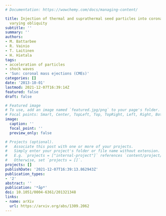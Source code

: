 ```yaml
---
# Documentation: https://wowchemy.com/docs/managing-content/

title: Injection of thermal and suprathermal seed particles into coronal shocks of
  varying obliquity
subtitle: ''
summary: ''
authors:
- M. Battarbee
- R. Vainio
- T. Laitinen
- H. Hietala
tags:
- acceleration of particles
- shock waves
- 'Sun: coronal mass ejections (CMEs)'
categories: []
date: '2013-10-01'
lastmod: 2021-12-07T16:39:14Z
featured: false
draft: false

# Featured image
# To use, add an image named `featured.jpg/png` to your page's folder.
# Focal points: Smart, Center, TopLeft, Top, TopRight, Left, Right, BottomLeft, Bottom, BottomRight.
image:
  caption: ''
  focal_point: ''
  preview_only: false

# Projects (optional).
#   Associate this post with one or more of your projects.
#   Simply enter your project's folder or file name without extension.
#   E.g. `projects = ["internal-project"]` references `content/project/deep-learning/index.md`.
#   Otherwise, set `projects = []`.
projects: []
publishDate: '2021-12-07T16:39:13.862943Z'
publication_types:
- '2'
abstract: ''
publication: '*åp*'
doi: 10.1051/0004-6361/201321348
links:
- name: arXiv
  url: https://arxiv.org/abs/1309.2062
---
```

